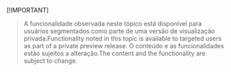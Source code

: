  [!IMPORTANT]
> <span data-ttu-id="fcbe5-101">A funcionalidade observada neste tópico está disponível para usuários segmentados como parte de uma versão de visualização privada.</span><span class="sxs-lookup"><span data-stu-id="fcbe5-101">Functionality noted in this topic is available to targeted users as part of a private preview release.</span></span> <span data-ttu-id="fcbe5-102">O conteúdo e as funcionalidades estão sujeitos a alteração.</span><span class="sxs-lookup"><span data-stu-id="fcbe5-102">The content and the functionality are subject to change.</span></span> 
